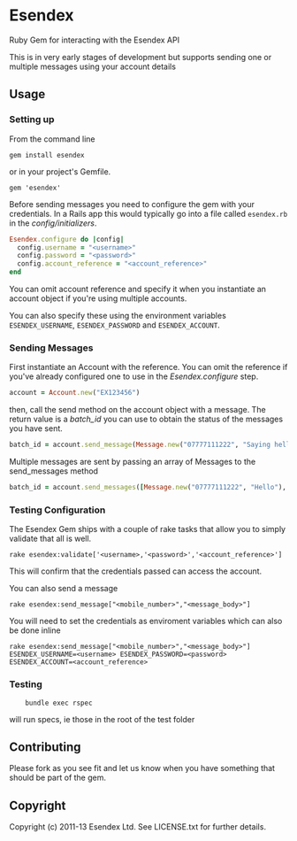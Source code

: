 # Esendex

Ruby Gem for interacting with the Esendex API

This is in very early stages of development but supports sending one or multiple messages using your account details

## Usage

### Setting up

From the command line

    gem install esendex

or in your project's Gemfile.

    gem 'esendex'

Before sending messages you need to configure the gem with your credentials. In a Rails app this would typically go into a file called `esendex.rb` in the *config/initializers*.

```ruby
Esendex.configure do |config|
  config.username = "<username>"
  config.password = "<password>"
  config.account_reference = "<account_reference>"
end
```

You can omit account reference and specify it when you instantiate an account object if you're using multiple accounts.

You can also specify these using the environment variables `ESENDEX_USERNAME`, `ESENDEX_PASSWORD` and `ESENDEX_ACCOUNT`.

### Sending Messages

First instantiate an Account with the reference. You can omit the reference if you've already configured one to use in the *Esendex.configure* step.

```ruby
account = Account.new("EX123456")
```
	
then, call the send method on the account object with a message. The return value is a *batch_id* you can use to obtain the status of the messages you have sent.

```ruby
batch_id = account.send_message(Message.new("07777111222", "Saying hello to the world with the help of Esendex"))
```

Multiple messages are sent by passing an array of Messages to the send_messages method
	
```ruby
batch_id = account.send_messages([Message.new("07777111222", "Hello"), Message.new("07777111333", "Hi")])
```

### Testing Configuration

The Esendex Gem ships with a couple of rake tasks that allow you to simply validate that all is well.

    rake esendex:validate['<username>,'<password>','<account_reference>']

This will confirm that the credentials passed can access the account.

You can also send a message

    rake esendex:send_message["<mobile_number>","<message_body>"]

You will need to set the credentials as enviroment variables which can also be done inline

    rake esendex:send_message["<mobile_number>","<message_body>"] ESENDEX_USERNAME=<username> ESENDEX_PASSWORD=<password> ESENDEX_ACCOUNT=<account_reference>


### Testing

		bundle exec rspec
	
will run specs, ie those in the root of the test folder

## Contributing

Please fork as you see fit and let us know when you have something that should be part of the gem.

## Copyright

Copyright (c) 2011-13 Esendex Ltd. See LICENSE.txt for further details.

